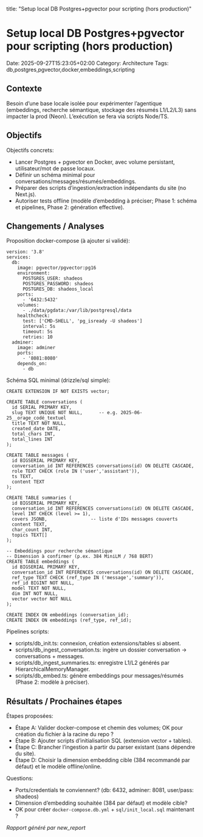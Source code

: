 title: "Setup local DB Postgres+pgvector pour scripting (hors production)"

# Setup local DB Postgres+pgvector pour scripting (hors production)

Date: 2025-09-27T15:23:05+02:00
Category: Architecture
Tags: db,postgres,pgvector,docker,embeddings,scripting

## Contexte
Besoin d’une base locale isolée pour expérimenter l’agentique (embeddings, recherche sémantique, stockage des résumés L1/L2/L3) sans impacter la prod (Neon). L’exécution se fera via scripts Node/TS.

## Objectifs
Objectifs concrets:
- Lancer Postgres + pgvector en Docker, avec volume persistant, utilisateur/mot de passe locaux.
- Définir un schéma minimal pour conversations/messages/résumés/embeddings.
- Préparer des scripts d’ingestion/extraction indépendants du site (no Next.js).
- Autoriser tests offline (modèle d’embedding à préciser; Phase 1: schéma et pipelines, Phase 2: génération effective).

## Changements / Analyses
Proposition docker-compose (à ajouter si validé):
```
version: '3.8'
services:
  db:
    image: pgvector/pgvector:pg16
    environment:
      POSTGRES_USER: shadeos
      POSTGRES_PASSWORD: shadeos
      POSTGRES_DB: shadeos_local
    ports:
      - '6432:5432'
    volumes:
      - ./data/pgdata:/var/lib/postgresql/data
    healthcheck:
      test: ['CMD-SHELL', 'pg_isready -U shadeos']
      interval: 5s
      timeout: 5s
      retries: 10
  adminer:
    image: adminer
    ports:
      - '8081:8080'
    depends_on:
      - db
```

Schéma SQL minimal (drizzle/sql simple):
```
CREATE EXTENSION IF NOT EXISTS vector;

CREATE TABLE conversations (
  id SERIAL PRIMARY KEY,
  slug TEXT UNIQUE NOT NULL,      -- e.g. 2025-06-25__orage_codé_textuel
  title TEXT NOT NULL,
  created_date DATE,
  total_chars INT,
  total_lines INT
);

CREATE TABLE messages (
  id BIGSERIAL PRIMARY KEY,
  conversation_id INT REFERENCES conversations(id) ON DELETE CASCADE,
  role TEXT CHECK (role IN ('user','assistant')),
  ts TEXT,
  content TEXT
);

CREATE TABLE summaries (
  id BIGSERIAL PRIMARY KEY,
  conversation_id INT REFERENCES conversations(id) ON DELETE CASCADE,
  level INT CHECK (level >= 1),
  covers JSONB,                -- liste d'IDs messages couverts
  content TEXT,
  char_count INT,
  topics TEXT[]
);

-- Embeddings pour recherche sémantique
-- Dimension à confirmer (p.ex. 384 MiniLM / 768 BERT)
CREATE TABLE embeddings (
  id BIGSERIAL PRIMARY KEY,
  conversation_id INT REFERENCES conversations(id) ON DELETE CASCADE,
  ref_type TEXT CHECK (ref_type IN ('message','summary')),
  ref_id BIGINT NOT NULL,
  model TEXT NOT NULL,
  dim INT NOT NULL,
  vector vector NOT NULL
);

CREATE INDEX ON embeddings (conversation_id);
CREATE INDEX ON embeddings (ref_type, ref_id);
```

Pipelines scripts:
- scripts/db_init.ts: connexion, création extensions/tables si absent.
- scripts/db_ingest_conversation.ts: ingère un dossier conversation -> conversations + messages.
- scripts/db_ingest_summaries.ts: enregistre L1/L2 générés par HierarchicalMemoryManager.
- scripts/db_embed.ts: génère embeddings pour messages/résumés (Phase 2: modèle à préciser).

## Résultats / Prochaines étapes
Étapes proposées:
- Étape A: Valider docker-compose et chemin des volumes; OK pour création du fichier à la racine du repo ?
- Étape B: Ajouter scripts d’initialisation SQL (extension vector + tables).
- Étape C: Brancher l’ingestion à partir du parser existant (sans dépendre du site).
- Étape D: Choisir la dimension embedding cible (384 recommandé par défaut) et le modèle offline/online.

Questions:
- Ports/credentials te conviennent? (db: 6432, adminer: 8081, user/pass: shadeos)
- Dimension d’embedding souhaitée (384 par défaut) et modèle cible?
- OK pour créer `docker-compose.db.yml` + `sql/init_local.sql` maintenant ?

*Rapport généré par new_report*
